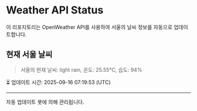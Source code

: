 
# Weather API Status

이 리포지토리는 OpenWeather API를 사용하여 서울의 날씨 정보를 자동으로 업데이트합니다.

## 현재 서울 날씨
> 서울의 현재 날씨: light rain, 온도: 25.55°C, 습도: 94%

⏳ 업데이트 시간: 2025-09-16 07:19:53 (UTC)

---
자동 업데이트 봇에 의해 관리됩니다.
